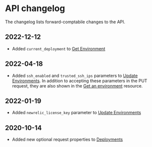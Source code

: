 
# API changelog

The changelog lists forward-comptabile changes to the API.

## 2022-12-12
- Added `current_deployment` to [Get Environment](/docs/api/environments/get-environment)

## 2022-04-18
- Added `ssh_enabled` and `trusted_ssh_ips` parameters to [Update Environments](/docs/api/environments/update-environment). In addition to accepting these parameters in the PUT
request, they are also shown in the [Get an environment](/docs/api/environments/get-environment) resource.


## 2022-01-19
- Added `newrelic_license_key` parameter to [Update Environments](/docs/api/environments/update-environment)


## 2020-10-14
- Added new optional request properties to [Deployments](/docs/api/deployments/post)

